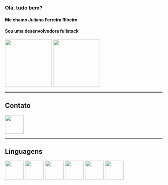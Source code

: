 ### Olá, tudo bem?
#### Me chamo Juliana Ferreira Ribeiro
#### Sou uma desenvolvedora fullstack

<img height = "150em" width = "" src = "https://github-readme-stats.vercel.app/api?username=JulianaFerreiraRibeiro&show_icons=true&theme=tokyonight">

<img height = "150em" src = "https://github-readme-stats.vercel.app/api/top-langs/?username=JulianaFerreiraRibeiro&layout=compact">

<hr>

## Contato

<a href = "https://www.linkedin.com/in/julianaferreiraribeiro/">   
    <img src="https://cdn.jsdelivr.net/gh/devicons/devicon/icons/linkedin/linkedin-original.svg" heigth="50" width="60" />
</a>

<hr>

## Linguagens

<div display = "flex" direction = "row">
<img src="https://cdn.jsdelivr.net/gh/devicons/devicon/icons/html5/html5-original.svg" heigth="50" width="60" />

<img src="https://cdn.jsdelivr.net/gh/devicons/devicon/icons/css3/css3-original.svg" heigth="50" width="60" align-items = "center" />


<img src="https://cdn.jsdelivr.net/gh/devicons/devicon/icons/javascript/javascript-original.svg" heigth="50" width="60" align-items = "center"/>


<img src="https://cdn.jsdelivr.net/gh/devicons/devicon/icons/react/react-original.svg" heigth="50" width="60"/>


<img src="https://cdn.jsdelivr.net/gh/devicons/devicon/icons/express/express-original-wordmark.svg" heigth="50" width="60"/>


<img src="https://cdn.jsdelivr.net/gh/devicons/devicon/icons/postgresql/postgresql-original-wordmark.svg" heigth="50" width="60"/>
</div>
          
          